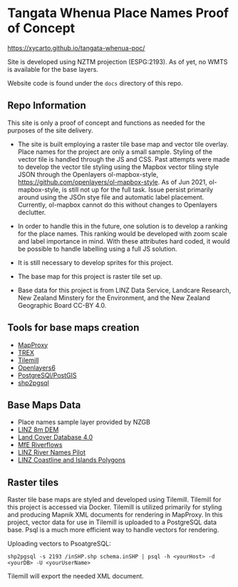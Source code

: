 # Tangata Whenua Place Names Proof of Concept 

https://xycarto.github.io/tangata-whenua-poc/

Site is developed using NZTM projection (ESPG:2193). As of yet, no WMTS is available for the base layers.

Website code is found under the `docs` directory of this repo.

## Repo Information

This site is only a proof of concept and functions as needed for the purposes of the site delivery. 

- The site is built employing a raster tile base map and vector tile overlay. Place names for the project are only a small sample.  Styling of the vector tile is handled through the JS and CSS. Past attempts were made to develop the vector tile styling using the Mapbox vector tiling style JSON through the Openlayers ol-mapbox-style, https://github.com/openlayers/ol-mapbox-style. As of Jun 2021, ol-mapbox-style, is still not up for the full task. Issue persist primarily around using the JSOn stye file and automatic label placement. Currently, ol-mapbox cannot do this without changes to Openlayers declutter.

- In order to handle this in the future, one solution is to develop a ranking for the place names. This ranking would be developed with zoom scale and label importance in mind. With these attributes hard coded, it would be possible to handle labelling using a full JS solution.

- It is still necessary to develop sprites for this project.

- The base map for this project is raster tile set up.  

- Base data for this project is from LINZ Data Service, Landcare Research, New Zealand Minstery for the Environment, and the New Zealand Geographic Board CC-BY 4.0.

## Tools for base maps creation

- [MapProxy](https://mapproxy.org/)
- [TREX](https://t-rex.tileserver.ch/)
- [Tilemill](https://github.com/schachmett/docker-tilemill)
- [Openlayers6](https://openlayers.org/)
- [PostgreSQl/PostGIS](https://postgis.net/)
- [shp2pgsql](https://manpages.ubuntu.com/manpages/bionic/man1/shp2pgsql.1.html)

## Base Maps Data

- Place names sample layer provided by NZGB
- [LINZ 8m DEM](https://data.linz.govt.nz/layer/51768-nz-8m-digital-elevation-model-2012/)
- [Land Cover Database 4.0](https://koordinates.com/from/lris.scinfo.org.nz/layer/48412/)
- [MfE Riverflows](https://koordinates.com/from/data.mfe.govt.nz/layer/53309/)
- [LINZ River Names Pilot](https://data.linz.govt.nz/layer/103632-nz-river-name-lines-pilot/)
- [LINZ Coastline and Islands Polygons](https://data.linz.govt.nz/layer/51153-nz-coastlines-and-islands-polygons-topo-150k/)


## Raster tiles

Raster tile base maps are styled and developed using Tilemill. Tilemill for this project is accessed via Docker. Tilemill is utilized primarily for styling and producing Mapnik XML documents for rendering in MapProxy.  In this project, vector data for use in Tilemill is uploaded to a PostgreSQL data base. Psql is a much more efficient way to handle vectors for rendering.  

Uploading vectors to PsoatgreSQL:

```
shp2pgsql -s 2193 /inSHP.shp schema.inSHP | psql -h <yourHost> -d <yourDB> -U <yourUserName>
```

Tilemill will export the needed XML document.  
